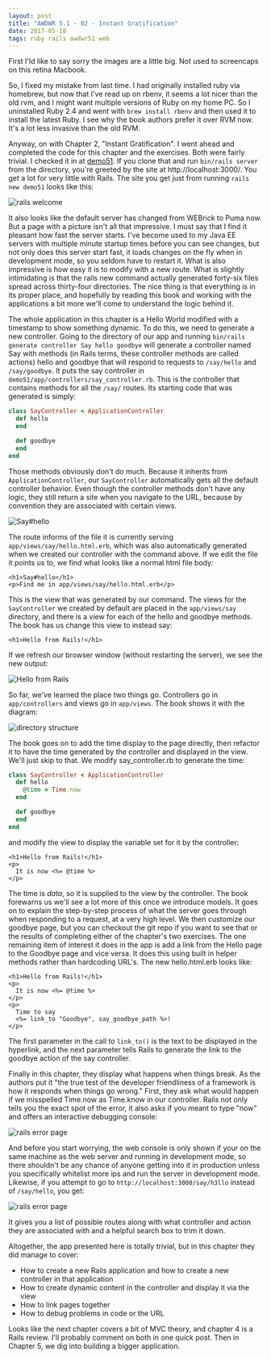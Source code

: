 ```yaml
---
layout: post
title: "AWDWR 5.1 - 02 - Instant Gratification"
date: 2017-05-18
tags: ruby rails awdwr51 web
---
```


First I'ld like to say sorry the images are a little big.  Not used to 
screencaps on this retina Macbook.  

So, I fixed my mistake from last time.  I had originally installed ruby via 
homebrew, but now that I've read up on rbenv, it seems a lot nicer than the
old rvm, and I might want multiple versions of Ruby on my home PC.  So I 
uninstalled Ruby 2.4 and went with `brew install rbenv` and then used
it to install the latest Ruby.  I see why the book authors prefer it over
RVM now.  It's a lot less invasive than the old RVM.

Anyway, on with Chapter 2, "Instant Gratification".  I went ahead and 
completed the code for this chapter and the exercises.  Both were fairly 
trivial.  I checked it in at [demo51](http://github.com/llcawthorne/demo51).
If you clone that and run `bin/rails server` from the directory, you're
greeted by the site at http://localhost:3000/.  You get a lot for very 
little with Rails.  The site you get just from running `rails new demo51` 
looks like this:

![rails welcome](/img/2017-05-18/rails.png)

It also looks like the default server has changed from WEBrick to Puma now.
But a page with a picture isn't all that impressive.  I must say that I 
find it pleasant how fast the server starts.  I've become used to my 
Java EE servers with multiple minute startup times before you can see 
changes, but not only does this server start fast, it loads changes on the
fly when in development mode, so you seldom have to restart it.  What is 
also impressive is how easy it is to modify with a new route.  What is 
slightly intimidating is that the rails new command actually generated
forty-six files spread across thirty-four directories.  The nice thing is
that everything is in its proper place, and hopefully by reading this book
and working with the applications a bit more we'll come to understand the
logic behind it.  

The whole application in this chapter is a Hello World modified with a 
timestamp to show something dynamic.  To do this, we need to generate a 
new controller.  Going to the directory of our app and running
`bin/rails generate controller Say hello goodbye` will generate a 
controller named Say with methods (in Rails terms, these controller
methods are called actions) hello and goodbye that will respond
to requests to `/say/hello` and `/say/goodbye`.  It puts the say controller
in `demo51/app/controllers/say_controller.rb`.  This is the controller 
that contains methods for all the `/say/` routes.  Its starting code 
that was generated is simply:

```ruby
class SayController < ApplicationController
  def hello
  end

  def goodbye
  end
end
```

Those methods obviously don't do much.  Because it inherits from
`ApplicationController`, our `SayController` automatically gets all the
default controller behavior.  Even though the controller methods don't
have any logic, they still return a site when you navigate to the URL,
because by convention they are associated with certain views.

![Say#hello](/img/2017-05-18/say-hello.png)

The route informs of the file it is currently serving 
`app/views/say/hello.html.erb`, which was also automatically generated
when we created our controller with the command above.  If we edit the file
it points us to, we find what looks like a normal html file body:

```erb
<h1>Say#hello</h1>
<p>Find me in app/views/say/hello.html.erb</p>
```

This is the view that was generated by our command.  The views for the 
`SayController` we created by default are placed in the `app/views/say`
directory, and there is a view for each of the hello and goodbye methods.
The book has us change this view to instead say:

```erb
<h1>Hello from Rails!</h1>
```

If we refresh our browser window (without restarting the server), we see
the new output:

![Hello from Rails](/img/2017-05-18/hello.png)

So far, we've learned the place two things go.  Controllers go in 
`app/controllers` and views go in `app/views`.  The book shows it with
the diagram:

![directory structure](/img/2017-05-18/diagram.png)

The book goes on to add the time display to the page directly, then refactor
it to have the time generated by the controller and displayed in the view.
We'll just skip to that.  We modify say_controller.rb to generate the time:

```ruby
class SayController < ApplicationController
  def hello
    @time = Time.now
  end

  def goodbye
  end
end
```

and modify the view to display the variable set for it by the controller:

```erb
<h1>Hello from Rails!</h1>
<p>
  It is now <%= @time %>
</p>
```

The time is *data*, so it is supplied to the view by the controller.  The
book forewarns us we'll see a lot more of this once we introduce models. 
It goes on to explain the step-by-step process of what the server goes 
through when responding to a request, at a very high level.  We then 
customize our goodbye page, but you can checkout the git repo if you want 
to see that or the results of completing either of the chapter's two 
exercises.  The one remaining item of interest it does in the app is add a 
link from the Hello page to the Goodbye page and vice versa.  It does
this using built in helper methods rather than hardcoding URL's.  The new
hello.html.erb looks like:

```erb
<h1>Hello from Rails!</h1>
<p>
  It is now <%= @time %>
</p>
<p>
  Time to say
  <%= link_to "Goodbye", say_goodbye_path %>!
</p>
```

The first parameter in the call to `link_to()` is the text to be displayed
in the hyperlink, and the next parameter tells Rails to generate the link
to the goodbye action of the say controller.  

Finally in this chapter, they display what happens when things break.  As
the authors put it "the true test of the developer friendliness of a 
framework is how it responds when things go wrong."  First, they ask 
what would happen if we misspelled Time.now as Time.know in our controller.
Rails not only tells you the exact spot of the error, it also asks if you
meant to type "now" and offers an interactive debugging console:

![rails error page](/img/2017-05-18/rails_know_error.png)

And before you start worrying, the web console is only shown if your on the
same machine as the web server and running in development mode, so there 
shouldn't be any chance of anyone getting into it in production unless 
you specifically whitelist more ips and run the server in development mode.
Likewise, if you attempt to go to `http://localhost:3000/say/h3llo` instead
of `/say/hello`, you get:

![rails error page](/img/2017-05-18/rails_h3llo_error.png)

It gives you a list of possible routes along with what controller and action
they are associated with and a helpful search box to trim it down.

Altogether, the app presented here is totally trivial, but in this chapter
they did manage to cover:

* How to create a new Rails application and how to create a new controller
  in that application
* How to create dynamic content in the controller and display it via the view
* How to link pages together
* How to debug problems in code or the URL

Looks like the next chapter covers a bit of MVC theory, and chapter 4 is a
Rails review.  I'll probably comment on both in one quick post.  Then in
Chapter 5, we dig into building a bigger application.
